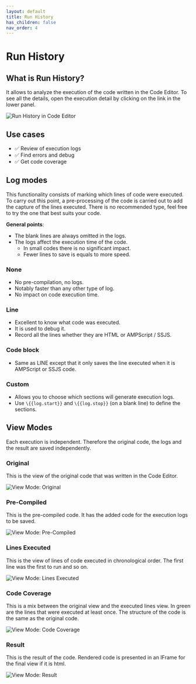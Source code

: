 ```yaml
---
layout: default
title: Run History
has_children: false
nav_order: 4
---
```


# Run History

## What is Run History?

It allows to analyze the execution of the code written in the Code Editor.
To see all the details, open the execution detail by clicking on the link in the lower panel.

![Run History in Code Editor](https://i.ibb.co/zHyFQWW/image.png)

## Use cases

- ✅ Review of execution logs
- ✅ Find errors and debug
- ✅ Get code coverage

## Log modes
This functionality consists of marking which lines of code were executed.
To carry out this point, a pre-processing of the code is carried out to add the capture of the lines executed.
There is no recommended type, feel free to try the one that best suits your code.

**General points**:
- The blank lines are always omitted in the logs.
- The logs affect the execution time of the code.
  - In small codes there is no significant impact.
  - Fewer lines to save is equals to more speed.

### None
- No pre-compilation, no logs.
- Notably faster than any other type of log.
- No impact on code execution time.

### Line
- Excellent to know what code was executed.
- It is used to debug it.
- Record all the lines whether they are HTML or AMPScript / SSJS.

### Code block
- Same as LINE except that it only saves the line executed when it is AMPScript or SSJS code.

### Custom
- Allows you to choose which sections will generate execution logs.
- Use `\{{log.start}}` and `\{{log.stop}}` (on a blank line) to define the sections.

## View Modes
Each execution is independent. Therefore the original code, the logs and the result are saved independently.

### Original
This is the view of the original code that was written in the Code Editor.

![View Mode: Original](https://i.ibb.co/XybgqN8/image.png)

### Pre-Compiled
This is the pre-compiled code. It has the added code for the execution logs to be saved.

![View Mode: Pre-Compiled](https://i.ibb.co/RCQFwFx/image.png)

### Lines Executed
This is the view of lines of code executed in chronological order. The first line was the first to run and so on.

![View Mode: Lines Executed](https://i.ibb.co/PG308Nn/image.png)

### Code Coverage
This is a mix between the original view and the executed lines view. In green are the lines that were executed at least once. The structure of the code is the same as the original code.

![View Mode: Code Coverage](https://i.ibb.co/1zrHsVP/image.png)

### Result
This is the result of the code. Rendered code is presented in an IFrame for the final view if it is html.

![View Mode: Result](https://i.ibb.co/mFV9yQW/image.png)